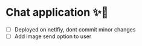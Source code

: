 # Chat application ✨🚀

- [ ] Deployed on netlfiy, dont commit minor changes
- [ ] Add image send option to user  
